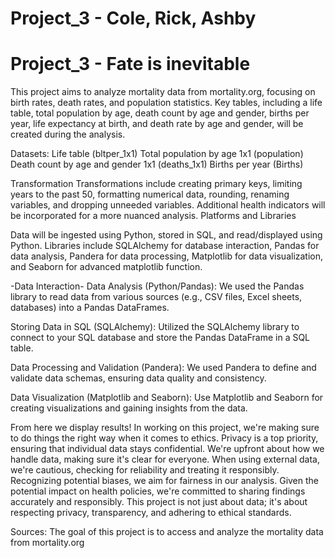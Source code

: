 # Project_3 - Cole, Rick, Ashby #

# Project_3 - Fate is inevitable
This project aims to analyze mortality data from mortality.org, focusing on birth rates, death rates, and population statistics. Key tables, including a life table, total population by age, death count by age and gender, births per year, life expectancy at birth, and death rate by age and gender, will be created during the analysis.

Datasets:
Life table (bltper_1x1)
Total population by age 1x1 (population)
Death count by age and gender 1x1 (deaths_1x1)
Births per year (Births)

Transformation
Transformations include creating primary keys, limiting years to the past 50, formatting numerical data, rounding, renaming variables, and dropping unneeded variables. Additional health indicators will be incorporated for a more nuanced analysis.
Platforms and Libraries

Data will be ingested using Python, stored in SQL, and read/displayed using Python. Libraries include SQLAlchemy for database interaction, Pandas for data analysis, Pandera for data processing, Matplotlib for data visualization, and Seaborn for advanced matplotlib function.

-Data Interaction-
Data Analysis (Python/Pandas):
We used the Pandas library to read data from various sources (e.g., CSV files, Excel sheets, databases) into a Pandas DataFrames.

Storing Data in SQL (SQLAlchemy):
Utilized the SQLAlchemy library to connect to your SQL database and store the Pandas DataFrame in a SQL table.

Data Processing and Validation (Pandera):
We used Pandera to define and validate data schemas, ensuring data quality and consistency.

Data Visualization (Matplotlib and Seaborn):
Use Matplotlib and Seaborn for creating visualizations and gaining insights from the data.

From here we display results!
In working on this project, we're making sure to do things the right way when it comes to ethics. Privacy is a top priority, ensuring that individual data stays confidential. We're upfront about how we handle data, making sure it's clear for everyone. When using external data, we're cautious, checking for reliability and treating it responsibly. Recognizing potential biases, we aim for fairness in our analysis. Given the potential impact on health policies, we're committed to sharing findings accurately and responsibly. This project is not just about data; it's about respecting privacy, transparency, and adhering to ethical standards.

Sources:
The goal of this project is to access and analyze the mortality data from mortality.org